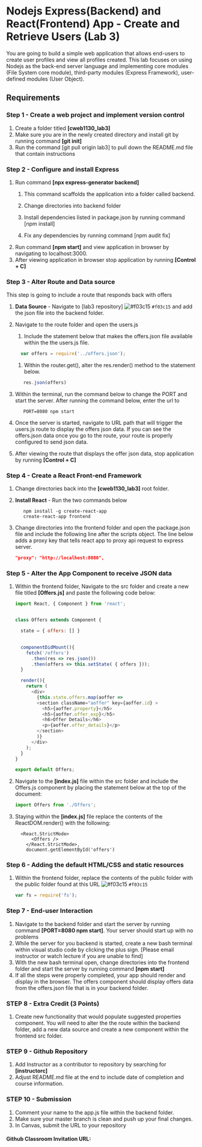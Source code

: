#  Nodejs Express(Backend) and React(Frontend) App - Create and Retrieve Users (Lab 3)
You are going to build a simple web application that allows end-users to create user profiles and view all profiles created.  This lab focuses on using Nodejs as the back-end server language and implementing core modules (File System core module), third-party modules (Express Framework), user-defined modules (User Object).  

## Requirements

### Step 1 - Create a web project and implement version control
1.  Create a folder titled **[cweb1130_lab3]**
2.  Make sure you are in the newly created directory and install git by running command **[git init]**
3.  Run the command [git pull origin lab3] to pull down the README.md file that contain instructions



### Step 2 - Configure and install Express
1.  Run command **[npx express-generator backend]**
	1.  This command scaffolds the application into a folder called backend.

       2.  Change directories into backend folder
       3. Install dependencies listed in package.json by running command [npm install]
       5.  Fix any dependencies by running command [npm audit fix]
2.  Run command **[npm start]** and view application in browser by navigating to localhost:3000.  
3.  After viewing application in browser stop application by running **[Control + C]**
	
### Step 3 - Alter Route and Data source
This step is going to include a route that responds back with offers 
1.  **Data Source** - Navigate to [lab3 repository] ![#f03c15](https://placehold.it/15/f03c15/000000?text=+) `#f03c15` and add the json file into the backend folder.

2.  Navigate to the route folder and open the users.js 
     1.  Include the statement below that makes the offers.json file available within the the users.js file. 
      ```javascript
        var offers = require('../offers.json');
      ```

     1. Within the router.get(), alter the res.render() method to the statement below.
     ```javascript
        res.json(offers)
     ```

3.  Within the terminal, run the command below to change the PORT and start the server.  After running the command below, enter the url to 
     ```linux
        PORT=8080 npm start
     ```
4.  Once the server is started, navigate to URL path that will trigger the users.js route to display the offers json data.  If you can see the offers.json data once you go to the route, your route is properly configured to send json data.  

5.  After viewing the route that displays the offer json data, stop application by running **[Control + C]**
### Step 4 - Create a React Front-end Framework
1.  Change directories back into the **[cweb1130_lab3]** root folder.

2.  **Install React** - Run the two commands below 
     ```linux
        npm install -g create-react-app
        create-react-app frontend
     ```
3. Change directories into the frontend folder and open the package.json file and include the following line after the scripts object.  The line below adds a proxy key that tells react app to proxy api request to express server.
     ```json
    "proxy": "http://localhost:8080",
     ```		
### Step 5 - Alter the App Component to receive JSON data  
1.  Within the frontend folder, Navigate to the src folder and  create a new file titled **[Offers.js]** and paste the following code below:
	```js
	import React, { Component } from 'react';


	class Offers extends Component {

	  state = { offers: [] }
	  

	  componentDidMount(){
		fetch('/offers')
		  .then(res => res.json())
		  .then(offers => this.setState( { offers }));
	  }

	  render(){
		return (
		  <div>
			{this.state.offers.map(aoffer =>
			<section className="aoffer" key={aoffer.id} >
			  <h5>{aoffer.property}</h5>
			  <h5>{aoffer.offer_exp}</h5>
			  <h6>Offer Details</h6>
			  <p>{aoffer.offer_details}</p>
			</section>
			)}
		  </div>
		);
	  }
	}

	export default Offers;

	```
	
2.  Navigate to the **[index.js]** file within the src folder and include the Offers.js component by placing the statement below at the top of the document:
	```js
	import Offers from './Offers';
	```
3.  Staying within the **[index.js]** file replace the contents of the ReactDOM.render() with the following:
	```react
	  <React.StrictMode>
          <Offers />
        </React.StrictMode>,
        document.getElementById('offers')
	```

### Step 6 - Adding the default HTML/CSS and static resources
1.  Within the frontend folder, replace the contents of the public folder with the public folder found at this URL ![#f03c15](https://placehold.it/15/f03c15/000000?text=+) `#f03c15`
	```javascript
	var fs = require('fs');
	```

### Step 7 - End-user Interaction
1.  Navigate to the backend folder and start the server by running command **[PORT=8080 npm start]**.  Your server should start up with no problems
2.  While the server for you backend is started, create a new bash terminal within visual studio code by clicking the plus sign. [Please email instructor or watch lecture if you are unable to find]
3.  With the new bash terminal open, change directories into the frontend folder and start the server by running command **[npm start]**
4.  If all the steps were properly completed, your app should render and display in the browser.  The offers component should display offers data from the offers.json file that is in your backend folder.


### STEP 8 - Extra Credit (3 Points) 
1.  Create new functionality that would populate suggested properties component.  You will need to alter the the route within the backend folder, add a new data source and create a new component within the frontend src folder.

### STEP 9 - Github Repository
1.  Add Instructor as a contributor to repository by searching for **[instructorc]**
2.  Adjust README.md file at the end to include date of completion and course information.

### STEP 10 - Submission
1.  Comment your name to the app.js file within the backend folder.
2.  Make sure your master branch is clean and push up your final changes.
3.  In Canvas, submit the URL to your repository
	

#### Github Classroom Invitation URL:
